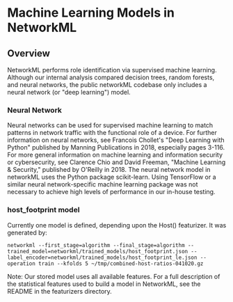 # Machine Learning Models in NetworkML

## Overview

NetworkML performs role identification via supervised machine learning. Although our 
internal analysis compared decision trees, random forests, and neural networks, the public
networkML codebase only includes a neural network (or "deep learning") model.

### Neural Network
Neural networks can be used for supervised machine learning to match patterns in network
traffic with the functional role of a device. For further information on neural networks,
see Francois Chollet's "Deep Learning with Python" published by Manning
Publications in 2018, especially pages 3-116. For more general information on machine 
learning and information security or cybersecurity, see Clarence 
Chio and David Freeman, "Machine Learning & Security," published by O'Reilly
in 2018. The neural network model in networkML uses the Python package scikit-learn. Using
TensorFlow or a similar neural network-specific machine learning package was not necessary
to achieve high levels of performance in our in-house testing.

### host_footprint model

Currently one model is defined, depending upon the Host() featurizer. It was generated by:

~~~~
networkml --first_stage=algorithm --final_stage=algorithm --trained_model=networkml/trained_models/host_footprint.json --label_encoder=networkml/trained_models/host_footprint_le.json --operation train --kfolds 5 ~/tmp/combined-host-ratios-041020.gz
~~~~

Note: Our stored model uses all available features. For a full description of the statistical features used to build a model in NetworkML, see the README in the featurizers directory.

